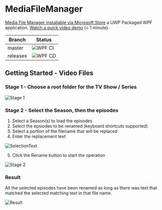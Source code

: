 # MediaFileManager

[Media File Manager installable via Microsoft Store](https://www.microsoft.com/en-us/p/media-file-manager/9pd3jfk7w5mb) a UWP Packaged WPF application. [Watch a quick video demo](https://www.screencast.com/t/84UQ7Vkv) (< 1 minute).

| Branch       | Status                           |
|--------------|------------------------------------------|
| master | ![WPF CI](https://github.com/LanceMcCarthy/MediaFileManager/workflows/WPF%20CI/badge.svg)|
| releases | ![WPF CD](https://github.com/LanceMcCarthy/MediaFileManager/workflows/WPF%20CD/badge.svg) |

## Getting Started - Video Files

### Stage 1 - Choose a root folder for the TV Show / Series

![Stage 1](https://user-images.githubusercontent.com/3520532/58042684-56a3ac80-7b09-11e9-84d2-960619c96316.png)

### Stage 2 - Select the Season, then the episodes

1. Select a Season(s) to load the episodes
2. Select the epsiodes to be renamed (keyboard shortcuts supported)
3. Select a portion of the filename that will be replaced 
4. Enter the replacement text

![SelectionText](https://dvlup.blob.core.windows.net/general-app-files/GIFs/RenamingSelection.gif)

5. Click the Rename button to start the operation

![Stage 2](https://user-images.githubusercontent.com/3520532/58042664-455aa000-7b09-11e9-98cd-11d3a62a2f65.png)

### Result

All the selected episodes have been renamed as long as there was text that matched the selected matching text in that file name.

![Result](https://user-images.githubusercontent.com/3520532/58042755-7f2ba680-7b09-11e9-858a-9d511c5bd6a5.png)
